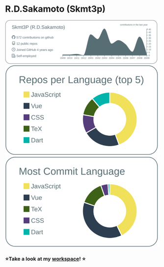 # R.D.Sakamoto (Skmt3p)

[![](https://raw.githubusercontent.com/Skmt3P/skmt3p/master/profile-summary-card-output/default/0-profile-details.svg)](https://github.com/vn7n24fzkq/github-profile-summary-cards)
[![](https://raw.githubusercontent.com/Skmt3P/skmt3p/master/profile-summary-card-output/default/1-repos-per-language.svg)](https://github.com/vn7n24fzkq/github-profile-summary-cards)
[![](https://raw.githubusercontent.com/Skmt3P/skmt3p/master/profile-summary-card-output/default/2-most-commit-language.svg)](https://github.com/vn7n24fzkq/github-profile-summary-cards)

### ⭐Take a look at my [workspace](https://github.com/Skmt3P/workspace)! ⭐<br>
